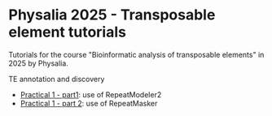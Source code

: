 # Physalia 2025 - Transposable element tutorials

Tutorials for the course "Bioinformatic analysis of transposable elements" in 2025 by Physalia.

TE annotation and discovery
- [Practical 1 - part1](https://github.com/ValentinaPeona/PhysaliaTE2025/blob/main/Practicals/Practical1_part1.md): use of RepeatModeler2
- [Practical 1 - part 2](https://github.com/ValentinaPeona/PhysaliaTE2025/blob/main/Practicals/Practical1_part2.md): use of RepeatMasker
